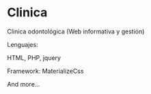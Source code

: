 # Clinica
Clinica odontológica (Web informativa y gestión)

Lenguajes: 

HTML, PHP, jquery

Framework: 
MaterializeCss

And more...

